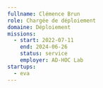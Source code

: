 ```yaml
---
fullname: Clémence Brun
role: Chargée de déploiement
domaine: Déploiement
missions:
  - start: 2022-07-11
    end: 2024-06-26
    status: service
    employer: AD-HOC Lab
startups:
  - eva
---
```



